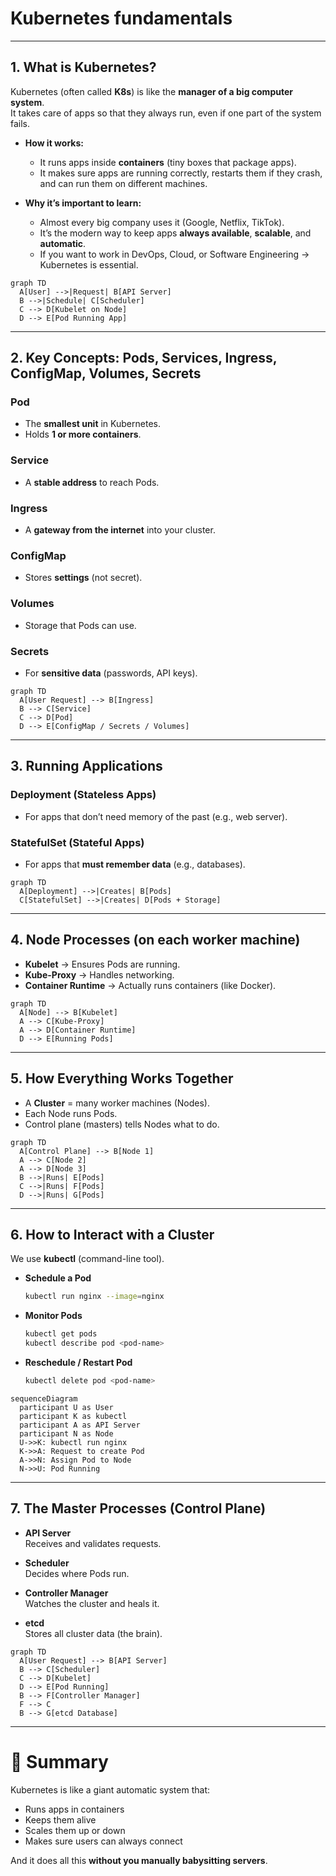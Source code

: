 # Kubernetes fundamentals

---

## 1. What is Kubernetes?

Kubernetes (often called **K8s**) is like the **manager of a big computer system**.  
It takes care of apps so that they always run, even if one part of the system fails.

- **How it works:**  
  - It runs apps inside **containers** (tiny boxes that package apps).  
  - It makes sure apps are running correctly, restarts them if they crash, and can run them on different machines.  

- **Why it’s important to learn:**  
  - Almost every big company uses it (Google, Netflix, TikTok).  
  - It’s the modern way to keep apps **always available**, **scalable**, and **automatic**.  
  - If you want to work in DevOps, Cloud, or Software Engineering → Kubernetes is essential.

```mermaid
graph TD
  A[User] -->|Request| B[API Server]
  B -->|Schedule| C[Scheduler]
  C --> D[Kubelet on Node]
  D --> E[Pod Running App]
```

---

## 2. Key Concepts: Pods, Services, Ingress, ConfigMap, Volumes, Secrets

### Pod
- The **smallest unit** in Kubernetes.  
- Holds **1 or more containers**.  

### Service
- A **stable address** to reach Pods.  

### Ingress
- A **gateway from the internet** into your cluster.  

### ConfigMap
- Stores **settings** (not secret).  

### Volumes
- Storage that Pods can use.  

### Secrets
- For **sensitive data** (passwords, API keys).  

```mermaid
graph TD
  A[User Request] --> B[Ingress]
  B --> C[Service]
  C --> D[Pod]
  D --> E[ConfigMap / Secrets / Volumes]
```

---

## 3. Running Applications

### Deployment (Stateless Apps)
- For apps that don’t need memory of the past (e.g., web server).  

### StatefulSet (Stateful Apps)
- For apps that **must remember data** (e.g., databases).  

```mermaid
graph TD
  A[Deployment] -->|Creates| B[Pods]
  C[StatefulSet] -->|Creates| D[Pods + Storage]
```

---

## 4. Node Processes (on each worker machine)

- **Kubelet** → Ensures Pods are running.  
- **Kube-Proxy** → Handles networking.  
- **Container Runtime** → Actually runs containers (like Docker).  

```mermaid
graph TD
  A[Node] --> B[Kubelet]
  A --> C[Kube-Proxy]
  A --> D[Container Runtime]
  D --> E[Running Pods]
```

---

## 5. How Everything Works Together

- A **Cluster** = many worker machines (Nodes).  
- Each Node runs Pods.  
- Control plane (masters) tells Nodes what to do.  

```mermaid
graph TD
  A[Control Plane] --> B[Node 1]
  A --> C[Node 2]
  A --> D[Node 3]
  B -->|Runs| E[Pods]
  C -->|Runs| F[Pods]
  D -->|Runs| G[Pods]
```

---

## 6. How to Interact with a Cluster

We use **kubectl** (command-line tool).

- **Schedule a Pod**  
  ```bash
  kubectl run nginx --image=nginx
  ```

- **Monitor Pods**  
  ```bash
  kubectl get pods
  kubectl describe pod <pod-name>
  ```

- **Reschedule / Restart Pod**  
  ```bash
  kubectl delete pod <pod-name>
  ```

```mermaid
sequenceDiagram
  participant U as User
  participant K as kubectl
  participant A as API Server
  participant N as Node
  U->>K: kubectl run nginx
  K->>A: Request to create Pod
  A->>N: Assign Pod to Node
  N->>U: Pod Running
```

---

## 7. The Master Processes (Control Plane)

- **API Server**  
  Receives and validates requests.  

- **Scheduler**  
  Decides where Pods run.  

- **Controller Manager**  
  Watches the cluster and heals it.  

- **etcd**  
  Stores all cluster data (the brain).  

```mermaid
graph TD
  A[User Request] --> B[API Server]
  B --> C[Scheduler]
  C --> D[Kubelet]
  D --> E[Pod Running]
  B --> F[Controller Manager]
  F --> C
  B --> G[etcd Database]
```

---

# 📌 Summary
Kubernetes is like a giant automatic system that:
- Runs apps in containers  
- Keeps them alive  
- Scales them up or down  
- Makes sure users can always connect  

And it does all this **without you manually babysitting servers**.
